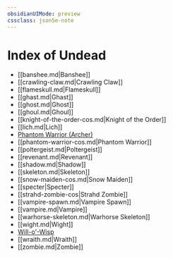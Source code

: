 ```yaml
---
obsidianUIMode: preview
cssclass: json5e-note
---
```

# Index of Undead

- [[banshee.md|Banshee]]
- [[crawling-claw.md|Crawling Claw]]
- [[flameskull.md|Flameskull]]
- [[ghast.md|Ghast]]
- [[ghost.md|Ghost]]
- [[ghoul.md|Ghoul]]
- [[knight-of-the-order-cos.md|Knight of the Order]]
- [[lich.md|Lich]]
- [Phantom Warrior (Archer)](phantom-warrior-archer-cos.md)
- [[phantom-warrior-cos.md|Phantom Warrior]]
- [[poltergeist.md|Poltergeist]]
- [[revenant.md|Revenant]]
- [[shadow.md|Shadow]]
- [[skeleton.md|Skeleton]]
- [[snow-maiden-cos.md|Snow Maiden]]
- [[specter|Specter]]
- [[strahd-zombie-cos|Strahd Zombie]]
- [[vampire-spawn.md|Vampire Spawn]]
- [[vampire.md|Vampire]]
- [[warhorse-skeleton.md|Warhorse Skeleton]]
- [[wight.md|Wight]]
- [Will-o'-Wisp](will-o-wisp.md)
- [[wraith.md|Wraith]]
- [[zombie.md|Zombie]]
